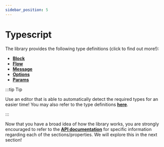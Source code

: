 ```yaml
---
sidebar_position: 5
---
```


# Typescript

The library provides the following type definitions (click to find out more!):
- [**Block**](/docs/introduction/conversations#block)
- [**Flow**](/docs/introduction/conversations#flow)
- [**Message**](/docs/introduction/conversations#message)
- [**Options**](/docs/introduction/bot_options)
- [**Params**](/docs/introduction/conversations#params)

:::tip Tip

Use an editor that is able to automatically detect the required types for an easier time! You may also refer to the type definitions [**here**](https://github.com/tjtanjin/react-chatbotify/tree/main/src/types).

:::

Now that you have a broad idea of how the library works, you are strongly encouraged to refer to the [**API documentation**](/docs/api/bot_options) for specific information regarding each of the sections/properties. We will explore this in the next section!